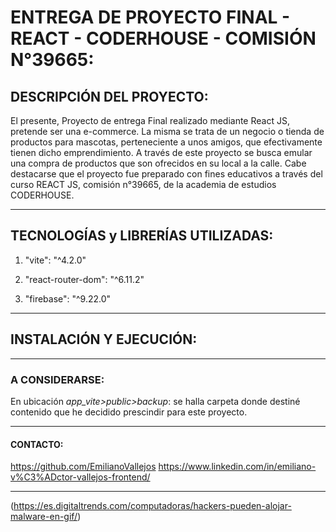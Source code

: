 # ENTREGA DE PROYECTO FINAL - REACT - CODERHOUSE - COMISIÓN N°39665: #
## DESCRIPCIÓN DEL PROYECTO: ##
El presente, Proyecto de entrega Final realizado mediante React JS, pretende ser una e-commerce. La misma se trata de un negocio o tienda de productos para mascotas, perteneciente a unos amigos, que efectivamente tienen dicho emprendimiento. A través de este proyecto se busca emular una compra de productos que son ofrecidos en su local a la calle. 
Cabe destacarse que el proyecto fue preparado con fines educativos a través del curso REACT JS, comisión n°39665, de la academia de estudios CODERHOUSE.
___

## TECNOLOGÍAS y LIBRERÍAS UTILIZADAS: ##

1. "vite": "^4.2.0"

2. "react-router-dom": "^6.11.2"

3. "firebase": "^9.22.0"
___

## INSTALACIÓN Y EJECUCIÓN: ##


___
### A CONSIDERARSE: ###
En ubicación _app_vite>public>backup_: se halla carpeta donde destiné contenido que he decidido prescindir para este proyecto.  

___
#### CONTACTO: ####

<https://github.com/EmilianoVallejos>
<https://www.linkedin.com/in/emiliano-v%C3%ADctor-vallejos-frontend/>

___

(https://es.digitaltrends.com/computadoras/hackers-pueden-alojar-malware-en-gif/)